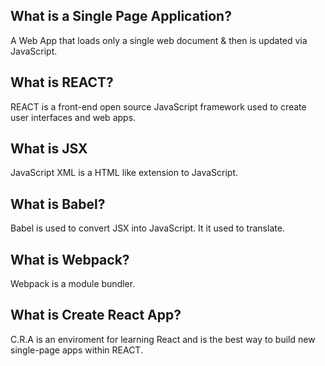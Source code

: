 ## What is a Single Page Application?
A Web App that loads only a single web document & then is updated via JavaScript.

## What is REACT?
REACT is a front-end open source JavaScript framework used to create user interfaces and web apps. 

## What is JSX
JavaScript XML is a HTML like extension to JavaScript.

## What is Babel?
Babel is used to convert JSX into JavaScript. It it used to translate. 

## What is Webpack?
Webpack is a module bundler.

## What is Create React App?
C.R.A is an enviroment for learning React and is the best way to build new single-page apps within REACT.